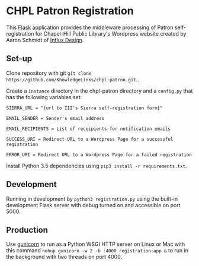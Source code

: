 [FLSK]: http://flask.pocoo.org/
[INFLUX]: http://wearefinflux.com/

# CHPL Patron Registration
This [Flask][FLSK] application provides the middleware processing of Patron
self-registration for Chapel-Hill Public Library's Wordpress website 
created by Aaron Schmidt of [Influx Design][INFLUX].

## Set-up
Clone repository with git `git clone https://github.com/KnowledgeLinks/chpl-patron.git`.. 

Create a `instance` directory in the chpl-patron directory and a `config.py` that has 
the following variables set:

    SIERRA_URL = "{url to III's Sierra self-registration form}"

    EMAIL_SENDER = Sender's email address

    EMAIL_RECIPIENTS = List of receipients for notification emails

    SUCCESS_URI = Redirect URL to a Wordpress Page for a successful registration

    ERROR_URI = Redirect URL to a Wordpress Page for a failed registration

Install Python 3.5 dependencies using `pip3 install -r requirements.txt`.
 
## Development
Running in development by `python3 registration.py` using the built-in development
Flask server with debug turned on and accessible on port 5000.

## Production
Use [gunicorn](http://gunicorn.org/) to run as a Python WSGI HTTP server on Linux 
or Mac with this command `nohup gunicorn -w 2 -b :4000 registration:app &` to run in the 
background with two threads on port 4000. 
